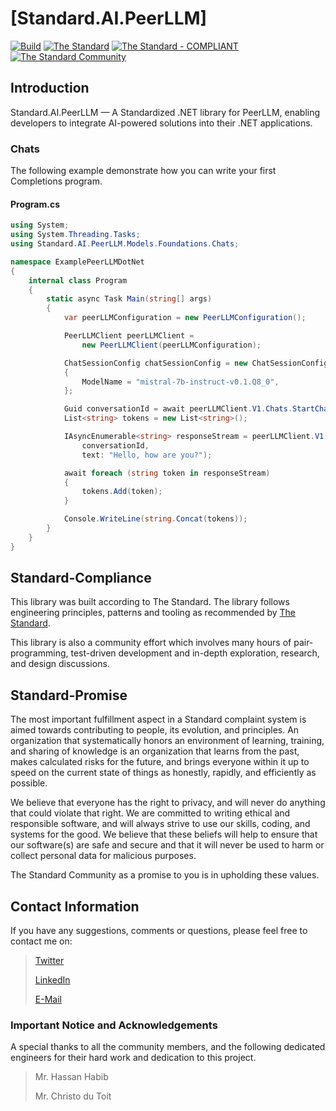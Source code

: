 # [Standard.AI.PeerLLM]

[![Build](https://github.com/The-Standard-Organization/Standard.AI.PeerLLM/actions/workflows/build.yml/badge.svg)](https://github.com/The-Standard-Organization/Standard.AI.PeerLLM/actions/workflows/build.yml)
[![The Standard](https://img.shields.io/github/v/release/hassanhabib/The-Standard?filter=v2.10.2&style=default&label=Standard%20Version&color=2ea44f)](https://github.com/hassanhabib/The-Standard)
[![The Standard - COMPLIANT](https://img.shields.io/badge/The_Standard-COMPLIANT-2ea44f)](https://github.com/hassanhabib/The-Standard)
[![The Standard Community](https://img.shields.io/discord/934130100008538142?color=%237289da&label=The%20Standard%20Community&logo=Discord)](https://discord.gg/vdPZ7hS52X)

## Introduction

Standard.AI.PeerLLM — A Standardized .NET library for PeerLLM, enabling developers to integrate AI-powered solutions into their .NET applications.


### Chats
The following example demonstrate how you can write your first Completions program.

#### Program.cs
```csharp
using System;
using System.Threading.Tasks;
using Standard.AI.PeerLLM.Models.Foundations.Chats;

namespace ExamplePeerLLMDotNet
{
    internal class Program
    {
        static async Task Main(string[] args)
        {
            var peerLLMConfiguration = new PeerLLMConfiguration();

            PeerLLMClient peerLLMClient =
                new PeerLLMClient(peerLLMConfiguration);

            ChatSessionConfig chatSessionConfig = new ChatSessionConfig
            {
                ModelName = "mistral-7b-instruct-v0.1.Q8_0",
            };

            Guid conversationId = await peerLLMClient.V1.Chats.StartChatAsync(chatSessionConfig);
            List<string> tokens = new List<string>();

            IAsyncEnumerable<string> responseStream = peerLLMClient.V1.Chats.StreamChatAsync(
                conversationId,
                text: "Hello, how are you?");

            await foreach (string token in responseStream)
            {
                tokens.Add(token);
            }

            Console.WriteLine(string.Concat(tokens));
        }
    }
}
```

## Standard-Compliance
This library was built according to The Standard. The library follows engineering principles, patterns and tooling as recommended by [The Standard](https://github.com/hassanhabib/The-Standard).

This library is also a community effort which involves many hours of pair-programming, test-driven development and in-depth exploration, research, and design discussions.

## Standard-Promise
The most important fulfillment aspect in a Standard complaint system is aimed towards contributing to people, its evolution, and principles.
An organization that systematically honors an environment of learning, training, and sharing of knowledge is an organization that learns from the past, makes calculated risks for the future, 
and brings everyone within it up to speed on the current state of things as honestly, rapidly, and efficiently as possible. 
 
We believe that everyone has the right to privacy, and will never do anything that could violate that right.
We are committed to writing ethical and responsible software, and will always strive to use our skills, coding, and systems for the good.
We believe that these beliefs will help to ensure that our software(s) are safe and secure and that it will never be used to harm or collect personal data for malicious purposes.
 
The Standard Community as a promise to you is in upholding these values.

## Contact Information

If you have any suggestions, comments or questions, please feel free to contact me on:

>[Twitter](https://twitter.com/hassanrezkhabib)
>
>[LinkedIn](https://www.linkedin.com/in/hassanrezkhabib/)
>
>[E-Mail](mailto:hassanhabib@live.com)

### Important Notice and Acknowledgements
A special thanks to all the community members, and the following dedicated engineers for their hard work and dedication to this project.
>Mr. Hassan Habib
>
>Mr. Christo du Toit
